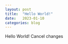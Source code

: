 ```yaml
---
layout: post
title:  "Hello World!"
date:   2023-01-10
categories: blog
---
```


Hello World!
Cancel changes
